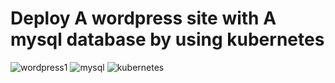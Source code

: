  # Deploy A wordpress site with  A mysql database by using kubernetes  

![wordpress1](https://github.com/Ranaahmedit/wordpress-project/assets/127610751/9a469ca0-fd1a-4765-9c61-b53b56752923)
![mysql](https://github.com/Ranaahmedit/wordpress-project/assets/127610751/a7f57994-9168-43d9-87d1-c4baf2baeeb1) 
![kubernetes](https://github.com/Ranaahmedit/wordpress-project/assets/127610751/401e01ee-75aa-46c9-af89-fe40f7980178)  

